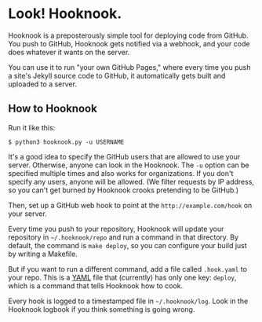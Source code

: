 # Look! Hooknook.

Hooknook is a preposterously simple tool for deploying code from GitHub. You push to GitHub, Hooknook gets notified via a webhook, and your code does whatever it wants on the server.

You can use it to run "your own GitHub Pages," where every time you push a site's Jekyll source code to GitHub, it automatically gets built and uploaded to a server.

## How to Hooknook

Run it like this:

    $ python3 hooknook.py -u USERNAME

It's a good idea to specify the GitHub users that are allowed to use your server. Otherwise, anyone can look in the Hooknook. The `-u` option can be specified multiple times and also works for organizations. If you don't specify any users, anyone will be allowed. (We filter requests by IP address, so you can't get burned by Hooknook crooks pretending to be GitHub.)

Then, set up a GitHub web hook to point at the `http://example.com/hook` on your server.

Every time you push to your repository, Hooknook will update your repository in `~/.hooknook/repo` and run a command in that directory. By default, the command is `make deploy`, so you can configure your build just by writing a Makefile.

But if you want to run a different command, add a file called `.hook.yaml` to your repo. This is a [YAML][] file that (currently) has only one key: `deploy`, which is a command that tells Hooknook how to cook.

Every hook is logged to a timestamped file in `~/.hooknook/log`. Look in the Hooknook logbook if you think something is going wrong.

[YAML]: https://en.wikipedia.org/wiki/YAML
